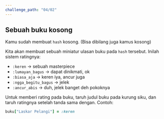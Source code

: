 ```yaml
---
challenge_path: "04/02"
---
```


## Sebuah buku kosong

Kamu sudah membuat `hash` kosong. (Bisa dibilang juga kamus kosong)

Kita akan membuat sebuah miniatur ulasan buku pada `hash` tersebut. Inilah sistem ratingnya:

- `:keren` -> sebuah masterpiece
- `:lumayan_bagus` -> dapat dinikmati, ok
- `:biasa_aja` -> keren iya, ancur juga
- `:ngga_begitu_bagus` -> jelek
- `:ancur_abis` -> duh, jelek banget deh pokoknya

Untuk memberi rating pada buku, taruh judul buku pada kurung siku, dan taruh ratingnya setelah tanda sama dengan. Contoh:

```ruby
buku["Laskar Pelangi"] = :keren
```
